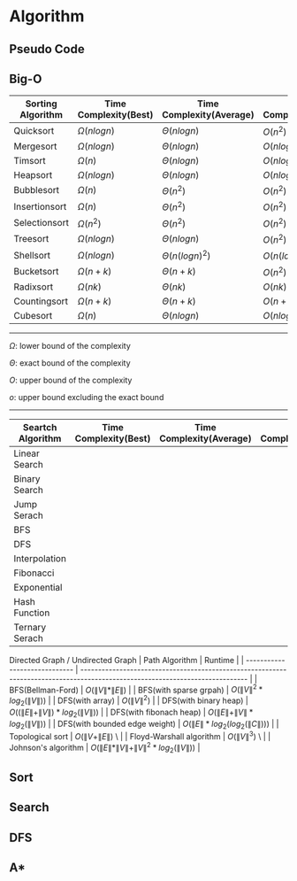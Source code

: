 # Algorithm

## Pseudo Code


## Big-O

| Sorting Algorithm | Time Complexity(Best) | Time Complexity(Average) | Time Complexity(Worst) | Space Complexity(Worst) |
| ----------------- | --------------------- | ------------------------ | ---------------------- | ----------------------- |
| Quicksort         | $\Omega(n log n)$     | $\Theta(n log n)$        | $O(n^2)$               | $O(log n)$              |
| Mergesort         | $\Omega(n log n)$     | $\Theta(n log n)$        | $O(n log n)$           | $O(n)$                  |
| Timsort           | $\Omega(n)$           | $\Theta(n log n)$        | $O(n log n)$           | $O(n)$                  |
| Heapsort          | $\Omega(n log n)$     | $\Theta(n log n)$        | $O(n log n)$           | $O(1)$                  |
| Bubblesort        | $\Omega(n)$           | $\Theta(n^2)$            | $O(n^2)$               | $O(1)$                  |
| Insertionsort     | $\Omega(n)$           | $\Theta(n^2)$            | $O(n^2)$               | $O(1)$                  |
| Selectionsort     | $\Omega(n^2)$         | $\Theta(n^2)$            | $O(n^2)$               | $O(1)$                  |
| Treesort          | $\Omega(n log n)$     | $\Theta(n log n)$        | $O(n^2)$               | $O(n)$                  |
| Shellsort         | $\Omega(n log n)$     | $\Theta(n(log n)^2)$     | $O(n(log n)^2)$        | $O(1)$                  |
| Bucketsort        | $\Omega(n+k)$         | $\Theta(n+k)$            | $O(n^2)$               | $O(n)$                  |
| Radixsort         | $\Omega(nk)$          | $\Theta(nk)$             | $O(nk)$                | $O(n+k)$                |
| Countingsort      | $\Omega(n+k)$         | $\Theta(n+k)$            | $O(n+k)$               | $O(k)$                  |
| Cubesort          | $\Omega(n)$           | $\Theta(n log n)$        | $O(n log n)$           | $O(n)$                  |

---

$\Omega$: lower bound of the complexity

$\Theta$: exact bound of the complexity

$O$: upper bound of the complexity

$o$: upper bound excluding the exact bound

---

| Seartch Algorithm | Time Complexity(Best) | Time Complexity(Average) | Time Complexity(Worst) | Space Complexity(Worst) |
| ----------------- | --------------------- | ------------------------ | ---------------------- | ----------------------- |
| Linear Search     |                       |                          |                        |                         |
| Binary Search     |                       |                          |                        |                         |
| Jump Serach       |                       |                          |                        |                         |
| BFS               |                       |                          |                        |                         |
| DFS               |                       |                          |                        |                         |
| Interpolation     |                       |                          |                        |                         |
| Fibonacci         |                       |                          |                        |                         |
| Exponential       |                       |                          |                        |                         |
| Hash Function     |                       |                          |                        |                         |
| Ternary Serach    |                       |                          |                        |                         |



Directed Graph / Undirected Graph
| Path Algorithm                | Runtime                                                                                                                       |
| ----------------------------- | ----------------------------------------------------------------------------------------------------------------------------- |
| BFS(Bellman-Ford)             | $O(     \| V   \| *                 \| E  \| )$                                                                               |
| BFS(with sparse grpah)        | $O(     \| V   \| ^2 * log_2(       \| V  \| ))$                                                                              |
| DFS(with array)               | $O(                                              \| V   \| ^2)$                                                               |
| DFS(with binary heap)         | $O((                                             \| E   \| +                 \| V  \| ) * log_2( \| V           \| ))$        |
| DFS(with fibonach heap)       | $O(                                              \| E   \| +                 \| V  \| * log_2(   \| V           \| ))$        |
| DFS(with bounded edge weight) | $O(                                              \| E   \| *    log_2(log_2( \| C  \| )))$                                    |
| Topological sort              | $O(                                              \| V + \| E                 \| )$ \                                          |
| Floyd-Warshall algorithm      | $O(                                              \| V   \| ^3)$              \                                                |
| Johnson's algorithm           | $O(                                              \| E \| * \| V                 \| +  \| V          \| ^2 * log_2( \| V \|))$ |



## Sort

## Search

## DFS


## A*


